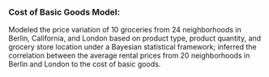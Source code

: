 ### Cost of Basic Goods Model:
Modeled the price variation of 10 groceries from 24 neighborhoods in Berlin, California, and London based on product type, product quantity, and grocery store location under a Bayesian statistical framework; inferred the correlation between the average rental prices from 20 neighborhoods in Berlin and London to the cost of basic goods.
